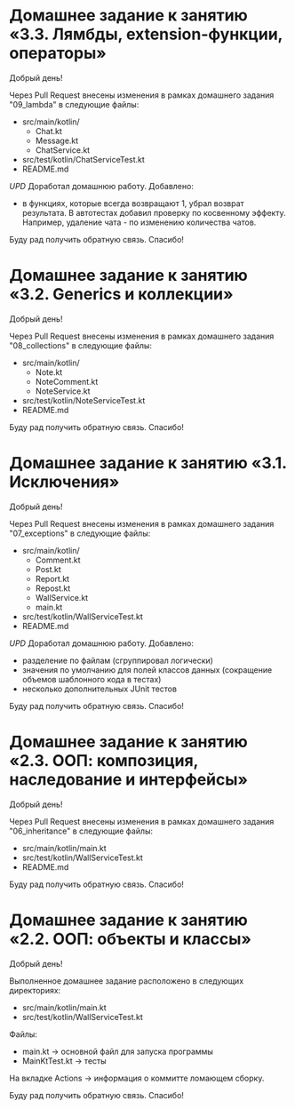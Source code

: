 # Домашнее задание к занятию «3.3. Лямбды, extension-функции, операторы»
Добрый день! 

Через Pull Request внесены изменения в рамках домашнего задания "09_lambda" в следующие файлы:
* src/main/kotlin/
  * Chat.kt
  * Message.kt
  * ChatService.kt
* src/test/kotlin/ChatServiceTest.kt
* README.md

*UPD*
Доработал домашнюю работу. Добавлено: 
* в функциях, которые всегда возвращают 1, убрал возврат результата. В автотестах добавил проверку по косвенному эффекту. Например, удаление чата - по изменению количества чатов.

Буду рад получить обратную связь. Спасибо!

# Домашнее задание к занятию «3.2. Generics и коллекции»

Добрый день! 

Через Pull Request внесены изменения в рамках домашнего задания "08_collections" в следующие файлы:
* src/main/kotlin/
  * Note.kt
  * NoteComment.kt
  * NoteService.kt
* src/test/kotlin/NoteServiceTest.kt
* README.md

Буду рад получить обратную связь. Спасибо!

# Домашнее задание к занятию «3.1. Исключения»

Добрый день! 

Через Pull Request внесены изменения в рамках домашнего задания "07_exceptions" в следующие файлы:
* src/main/kotlin/
  * Comment.kt
  * Post.kt
  * Report.kt
  * Repost.kt
  * WallService.kt
  * main.kt
* src/test/kotlin/WallServiceTest.kt
* README.md

*UPD*
Доработал домашнюю работу. Добавлено: 
* разделение по файлам (сгруппировал логически)
* значения по умолчанию для полей классов данных (сокращение объемов шаблонного кода в тестах)
* несколько дополнительных JUnit тестов

Буду рад получить обратную связь. Спасибо!


# Домашнее задание к занятию «2.3. ООП: композиция, наследование и интерфейсы»

Добрый день! 

Через Pull Request внесены изменения в рамках домашнего задания "06_inheritance" в следующие файлы:
* src/main/kotlin/main.kt
* src/test/kotlin/WallServiceTest.kt
* README.md

Буду рад получить обратную связь. Спасибо!


# Домашнее задание к занятию «2.2. ООП: объекты и классы»

Добрый день!

Выполненное домашнее задание расположено в следующих директориях:
* src/main/kotlin/main.kt
* src/test/kotlin/WallServiceTest.kt

Файлы:
* main.kt -> основной файл для запуска программы
* MainKtTest.kt -> тесты

На вкладке Actions -> информация о коммитте ломающем сборку.

Буду рад получить обратную связь. Спасибо!
